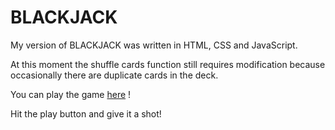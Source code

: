 # BLACKJACK

My version of BLACKJACK was written in HTML, CSS and JavaScript.

At this moment the shuffle cards function still requires modification because occasionally there are duplicate cards in the deck.

You can play the game [here](https://chengjuncao.github.io/BlackJack/) !

Hit the play button and give it a shot!
